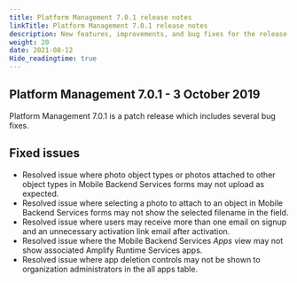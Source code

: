 ```yaml
---
title: Platform Management 7.0.1 release notes
linkTitle: Platform Management 7.0.1 release notes
description: New features, improvements, and bug fixes for the release.
weight: 20
date: 2021-08-12
Hide_readingtime: true
---
```


## Platform Management 7.0.1 - 3 October 2019

Platform Management 7.0.1 is a patch release which includes several bug fixes.

## Fixed issues

* Resolved issue where photo object types or photos attached to other object types in Mobile Backend Services forms may not upload as expected.
* Resolved issue where selecting a photo to attach to an object in Mobile Backend Services forms may not show the selected filename in the field.
* Resolved issue where users may receive more than one email on signup and an unnecessary activation link email after activation.
* Resolved issue where the Mobile Backend Services _Apps_ view may not show associated Amplify Runtime Services apps.
* Resolved issue where app deletion controls may not be shown to organization administrators in the all apps table.
